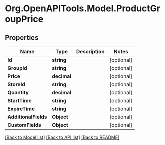 # Org.OpenAPITools.Model.ProductGroupPrice

## Properties

Name | Type | Description | Notes
------------ | ------------- | ------------- | -------------
**Id** | **string** |  | [optional] 
**GroupId** | **string** |  | [optional] 
**Price** | **decimal** |  | [optional] 
**StoreId** | **string** |  | [optional] 
**Quantity** | **decimal** |  | [optional] 
**StartTime** | **string** |  | [optional] 
**ExpireTime** | **string** |  | [optional] 
**AdditionalFields** | **Object** |  | [optional] 
**CustomFields** | **Object** |  | [optional] 

[[Back to Model list]](../README.md#documentation-for-models) [[Back to API list]](../README.md#documentation-for-api-endpoints) [[Back to README]](../README.md)

